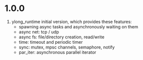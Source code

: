 # 1.0.0
1. ylong_runtime initial version, which provides these features:
    - spawning async tasks and asynchronously waiting on them
    - async net: tcp / udp
    - async fs: file/directory creation, read/write
    - time: timeout and periodic timer
    - sync: mutex, mpsc channels, semaphore, notify
    - par_iter: asynchronous parallel iterator